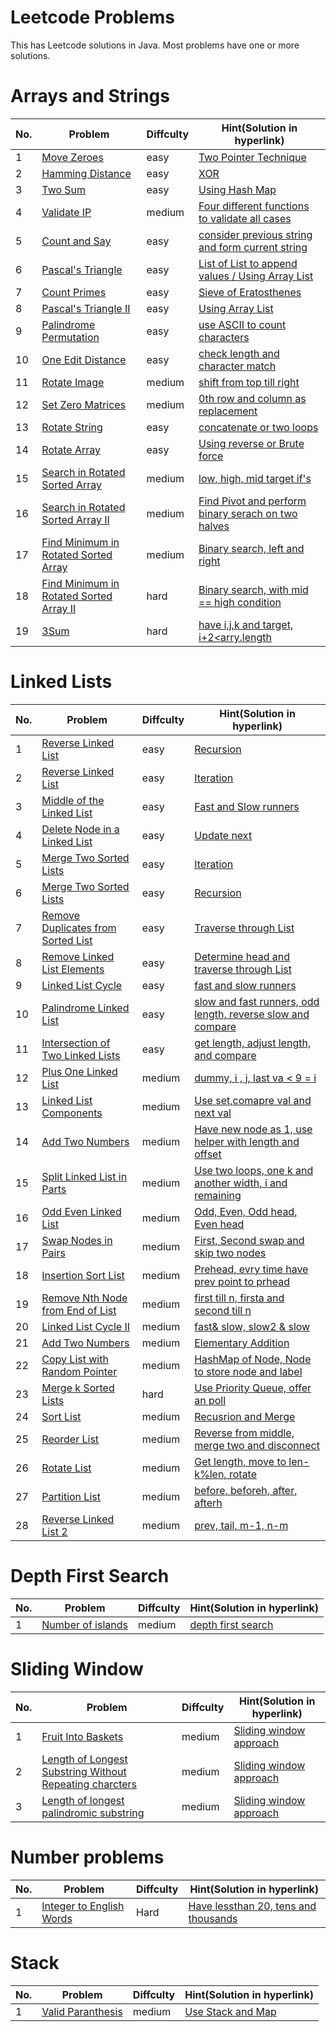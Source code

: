 # Leetcode Problems
This has Leetcode solutions in Java. Most problems have one or more solutions.

# Arrays and Strings
No. | Problem | Diffculty | Hint(Solution in hyperlink)
--- | ------- | --- | ---
1 |	[Move Zeroes](https://leetcode.com/problems/move-zeroes/description/) | easy | [Two Pointer Technique](https://github.com/nir20ane/Java/blob/master/leetcode/Arrays_and_Strings/Movezeroes.java)
2 |	[Hamming Distance](https://leetcode.com/problems/hamming-distance/description/) | easy | [XOR](https://github.com/nir20ane/Java/blob/master/leetcode/Arrays_and_Strings/Hamming_distance.java)
3 |	[Two Sum](https://leetcode.com/problems/two-sum/description/) | easy | [Using Hash Map](https://github.com/nir20ane/Java/blob/master/leetcode/Arrays_and_Strings/Two_sum.java)
4 | [Validate IP](https://leetcode.com/problems/validate-ip-address/description/) | medium | [Four different functions to validate all cases](https://github.com/nir20ane/Java/blob/master/leetcode/Arrays_and_Strings/ValidateIP.java)
5 | [Count and Say](https://leetcode.com/problems/count-and-say/description/) | easy | [consider previous string and form current string](https://github.com/nir20ane/Java/blob/master/leetcode/Arrays_and_Strings/Count_and_say.java)
6 | [Pascal's Triangle](https://leetcode.com/problems/pascals-triangle/description/) | easy | [List of List to append values / Using Array List](https://github.com/nir20ane/Java/blob/master/leetcode/Arrays_and_Strings/Pascals_Triangle_ArrayList.java)
7 | [Count Primes](https://leetcode.com/problems/count-primes/description/) | easy | [Sieve of Eratosthenes](https://github.com/nir20ane/Java/blob/master/leetcode/Arrays_and_Strings/Count_Primes.java)
8 | [Pascal's Triangle II](https://leetcode.com/problems/pascals-triangle-ii/description/) | easy | [Using Array List](https://github.com/nir20ane/Java/blob/master/leetcode/Arrays_and_Strings/Pascal_TriangleII_ArrayList.java)
9 | [Palindrome Permutation](https://leetcode.com/problems/palindrome-permutation/description/) | easy | [use ASCII to count characters](https://github.com/nir20ane/Java/blob/master/leetcode/Arrays_and_Strings/CanPermutePalindrome.java)
10 | [One Edit Distance](https://leetcode.com/problems/one-edit-distance/description/) | easy | [check length and character match](https://github.com/nir20ane/Java/blob/master/leetcode/Arrays_and_Strings/OneEditDistance.java)
11 | [Rotate Image](https://leetcode.com/problems/rotate-image/description/) | medium | [shift from top till right](https://github.com/nir20ane/Java/blob/master/leetcode/Arrays_and_Strings/RotateImage.java)
12 | [Set Zero Matrices](https://leetcode.com/problems/set-matrix-zeroes/description/) | medium | [0th row and column as replacement](https://github.com/nir20ane/Java/blob/master/leetcode/Arrays_and_Strings/SetMatrixZeroes.java)
13 | [Rotate String](https://leetcode.com/problems/rotate-string/description/) | easy | [concatenate or two loops](https://github.com/nir20ane/Java/blob/master/leetcode/Arrays_and_Strings/RotateString.java)
14 | [Rotate Array](https://leetcode.com/problems/rotate-array/description) | easy | [Using reverse or Brute force](https://github.com/nir20ane/Java/blob/master/leetcode/Arrays_and_Strings/RotateArray_Reverse.java)
15 | [Search in Rotated Sorted Array](https://leetcode.com/problems/search-in-rotated-sorted-array/description) | medium | [low, high, mid target if's](https://github.com/nir20ane/Java/blob/master/leetcode/Arrays_and_Strings/SearchinRotArray.java)
16 | [ Search in Rotated Sorted Array II](https://leetcode.com/problems/search-in-rotated-sorted-array-ii/description) | medium | [Find Pivot and perform binary serach on two halves](https://github.com/nir20ane/Java/blob/master/leetcode/Arrays_and_Strings/SortRotArrayII.java)
17 | [Find Minimum in Rotated Sorted Array](https://leetcode.com/problems/find-minimum-in-rotated-sorted-array/description) | medium | [Binary search, left and right](https://github.com/nir20ane/Java/blob/master/leetcode/Arrays_and_Strings/SearchMinSortArray.java)
18 | [ Find Minimum in Rotated Sorted Array II](https://leetcode.com/problems/find-minimum-in-rotated-sorted-array-ii/description) | hard | [Binary search, with mid == high condition](https://github.com/nir20ane/Java/blob/master/leetcode/Arrays_and_Strings/SearchMinSortArray2.java)
19 | [3Sum](https://leetcode.com/problems/3sum/description) | hard | [have i,j,k and target, i+2<arry.length](https://github.com/nir20ane/Java/blob/master/leetcode/ThreeSum.java)

# Linked Lists
No. | Problem | Diffculty | Hint(Solution in hyperlink)
--- | ------- | --- | ---
1 | [Reverse Linked List](https://leetcode.com/problems/reverse-linked-list/description) | easy | [Recursion](https://github.com/nir20ane/Java/blob/master/leetcode/LinkedLists/ReverseLinkedList_Recursion.java)
2 | [Reverse Linked List](https://leetcode.com/problems/reverse-linked-list/description) | easy | [Iteration](https://github.com/nir20ane/Java/blob/master/leetcode/LinkedLists/ReverseLinkedList_Iteration.java)
3 | [Middle of the Linked List](https://leetcode.com/problems/middle-of-the-linked-list/description) | easy | [Fast and Slow runners](https://github.com/nir20ane/Java/blob/master/leetcode/LinkedLists/MiddleofLinkedList.java)
4 | [Delete Node in a Linked List](https://leetcode.com/problems/delete-node-in-a-linked-list/description) | easy | [Update next](https://github.com/nir20ane/Java/blob/master/leetcode/LinkedLists/DeleteNodefromList.java)
5 | [Merge Two Sorted Lists](https://leetcode.com/problems/merge-two-sorted-lists/description) | easy | [Iteration](https://github.com/nir20ane/Java/blob/master/leetcode/LinkedLists/MergeTwoSortedLists_Iteration.java)
6 | [Merge Two Sorted Lists](https://leetcode.com/problems/merge-two-sorted-lists/description) | easy | [Recursion](https://github.com/nir20ane/Java/blob/master/leetcode/LinkedLists/MergeTwoSortedLists_Recursion.java)
7 | [Remove Duplicates from Sorted List](https://leetcode.com/problems/remove-duplicates-from-sorted-list/description) | easy | [Traverse through List](https://github.com/nir20ane/Java/blob/master/leetcode/LinkedLists/RemoveDuplicatesfromSortedList.java)
8 | [Remove Linked List Elements](https://leetcode.com/problems/remove-linked-list-elements//description) | easy | [Determine head and traverse through List](https://github.com/nir20ane/Java/blob/master/leetcode/LinkedLists/RemoveLinkedListElements.java)
9 | [Linked List Cycle](https://leetcode.com/problems/linked-list-cycle/description) | easy | [fast and slow runners](https://github.com/nir20ane/Java/blob/master/leetcode/LinkedLists/LinkedListCycle.java)
10 | [Palindrome Linked List](https://leetcode.com/problems/palindrome-linked-list/description) | easy | [slow and fast runners, odd length, reverse slow and compare](https://github.com/nir20ane/Java/blob/master/leetcode/LinkedLists/PalindromeLinkedList.java)
11 | [Intersection of Two Linked Lists](https://leetcode.com/problems/intersection-of-two-linked-lists/description) | easy | [get length, adjust length, and compare](https://github.com/nir20ane/Java/blob/master/leetcode/LinkedLists/IntersectionofLinkedLists.java)
12 | [Plus One Linked List](https://leetcode.com/problems/plus-one-linked-list/description) | medium | [dummy, i , j, last va < 9 = i](https://github.com/nir20ane/Java/blob/master/leetcode/LinkedLists/PlusOneLinkedList.java)
13 | [Linked List Components](https://leetcode.com/problems/linked-list-components/description) | medium | [Use set,comapre val and next val](https://github.com/nir20ane/Java/blob/master/leetcode/LinkedLists/LinkedListComponents.java)
14 | [Add Two Numbers](https://leetcode.com/problems/add-two-numbers-ii/description) | medium | [Have new node as 1, use helper with length and offset](https://github.com/nir20ane/Java/blob/master/leetcode/LinkedLists/AddTwoNumbersinLinkedList.java)
15 | [Split Linked List in Parts](https://leetcode.com/problems/split-linked-list-in-parts/description) | medium | [Use two loops, one k and another width, i and remaining](https://github.com/nir20ane/Java/blob/master/leetcode/LinkedLists/SplitLinkedListinParts.java)
16 | [Odd Even Linked List](https://leetcode.com/problems/odd-even-linked-list/description) | medium | [Odd, Even, Odd head, Even head](https://github.com/nir20ane/Java/blob/master/leetcode/LinkedLists/OddEvenLinkedList.java)
17 | [Swap Nodes in Pairs](https://leetcode.com/problems/swap-nodes-in-pairs/description) | medium | [First, Second swap and skip two nodes](https://github.com/nir20ane/Java/blob/master/leetcode/LinkedLists/SwapNodesinPairs.java)
18 | [Insertion Sort List](https://leetcode.com/problems/insertion-sort-list/description) | medium | [Prehead, evry time have prev point to prhead](https://github.com/nir20ane/Java/blob/master/leetcode/LinkedLists/InsertionSortList.java)
19 | [Remove Nth Node from End of List](https://leetcode.com/problems/remove-nth-node-from-end-of-list/description) | medium | [first till n, firsta and second till n](https://github.com/nir20ane/Java/blob/master/leetcode/LinkedLists/RemoveNthNodefromList.java)
20 | [Linked List Cycle II](https://leetcode.com/problems/linked-list-cycle-ii/description) | medium | [fast& slow, slow2 & slow](https://github.com/nir20ane/Java/blob/master/leetcode/LinkedLists/LinkedListCycleII.java)
21 | [Add Two Numbers](https://leetcode.com/problems/add-two-numbers/description/) | medium | [Elementary Addition](https://github.com/nir20ane/Java/blob/master/leetcode/LinkedLists/AddTwoNumbersLC.java)
22 | [Copy List with Random Pointer](https://leetcode.com/problems/copy-list-with-random-pointer/description) | medium | [HashMap of Node, Node to store node and label](https://github.com/nir20ane/Java/blob/master/leetcode/LinkedLists/CopywithRandomPointer.java)
23 | [Merge k Sorted Lists](https://leetcode.com/problems/merge-k-sorted-lists/description) | hard | [Use Priority Queue, offer an poll](https://github.com/nir20ane/Java/blob/master/leetcode/LinkedLists/MergeKSortedLists.java)
24 | [Sort List](https://leetcode.com/problems/sort-list/description) | medium | [Recusrion and Merge](https://github.com/nir20ane/Java/blob/master/leetcode/LinkedLists/SortList.java)
25 | [Reorder List](https://leetcode.com/problems/reorder-list/description/) | medium | [Reverse from middle, merge two and disconnect](https://github.com/nir20ane/Java/blob/master/leetcode/LinkedLists/ReOrderList.java)
26 | [Rotate List](https://leetcode.com/problems/rotate-list/description/) | medium | [Get length, move to len-k%len, rotate](https://github.com/nir20ane/Java/blob/master/leetcode/LinkedLists/RotateList.java)
27 | [Partition List](https://leetcode.com/problems/partition-list/description) | medium | [before, beforeh, after, afterh](https://github.com/nir20ane/Java/blob/master/leetcode/LinkedLists/PartitionList.java)
28 | [Reverse Linked List 2](https://leetcode.com/problems/reverse-linked-list-ii/description/) | medium | [prev, tail, m-1, n-m](https://github.com/nir20ane/Java/blob/master/leetcode/LinkedLists/ReverseLinkedListII.java)

# Depth First Search
No. | Problem | Diffculty | Hint(Solution in hyperlink)
--- | ------- | --- | ---
1 | [Number of islands](https://leetcode.com/problems/number-of-islands/description) | medium | [depth first search](https://github.com/nir20ane/Java/blob/master/leetcode/NumberofIslands.java)

# Sliding Window
No. | Problem | Diffculty | Hint(Solution in hyperlink)
--- | ------- | --- | ---
1 | [Fruit Into Baskets](https://leetcode.com/problems/fruit-into-baskets/description) | medium | [Sliding window approach](https://github.com/nir20ane/Java/blob/master/leetcode/FruitIntoBaskets.java)
2 | [Length of Longest Substring Without Repeating charcters](https://leetcode.com/problems/longest-substring-without-repeating-characters/description) | medium | [Sliding window approach](https://github.com/nir20ane/Java/blob/master/leetcode/LengthofLongestSubstring.java)
3 | [Length of longest palindromic substring](https://leetcode.com/problems/longest-palindromic-substring/description) | medium | [Sliding window approach](https://github.com/nir20ane/Java/blob/master/leetcode/LongestPalindromicSubstring.java)

# Number problems
No. | Problem | Diffculty | Hint(Solution in hyperlink)
--- | ------- | --- | ---
1 | [Integer to English Words](https://leetcode.com/problems/integer-to-english-words/description) | Hard | [Have lessthan 20, tens and thousands](https://github.com/nir20ane/Java/blob/master/leetcode/IntegertoEnglishWords.java)

# Stack
No. | Problem | Diffculty | Hint(Solution in hyperlink)
--- | ------- | --- | ---
1 | [Valid Paranthesis](https://leetcode.com/problems/valid-parentheses/description) | medium | [Use Stack and Map](https://github.com/nir20ane/Java/blob/master/leetcode/Stack/ValidParanthesis.java)


